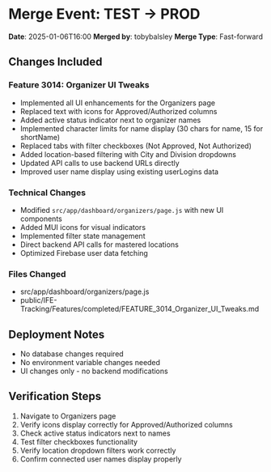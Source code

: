 # Merge Event: TEST → PROD
**Date**: 2025-01-06T16:00
**Merged by**: tobybalsley
**Merge Type**: Fast-forward

## Changes Included

### Feature 3014: Organizer UI Tweaks
- Implemented all UI enhancements for the Organizers page
- Replaced text with icons for Approved/Authorized columns
- Added active status indicator next to organizer names
- Implemented character limits for name display (30 chars for name, 15 for shortName)
- Replaced tabs with filter checkboxes (Not Approved, Not Authorized)
- Added location-based filtering with City and Division dropdowns
- Updated API calls to use backend URLs directly
- Improved user name display using existing userLogins data

### Technical Changes
- Modified `src/app/dashboard/organizers/page.js` with new UI components
- Added MUI icons for visual indicators
- Implemented filter state management
- Direct backend API calls for mastered locations
- Optimized Firebase user data fetching

### Files Changed
- src/app/dashboard/organizers/page.js
- public/IFE-Tracking/Features/completed/FEATURE_3014_Organizer_UI_Tweaks.md

## Deployment Notes
- No database changes required
- No environment variable changes needed
- UI changes only - no backend modifications

## Verification Steps
1. Navigate to Organizers page
2. Verify icons display correctly for Approved/Authorized columns
3. Check active status indicators next to names
4. Test filter checkboxes functionality
5. Verify location dropdown filters work correctly
6. Confirm connected user names display properly